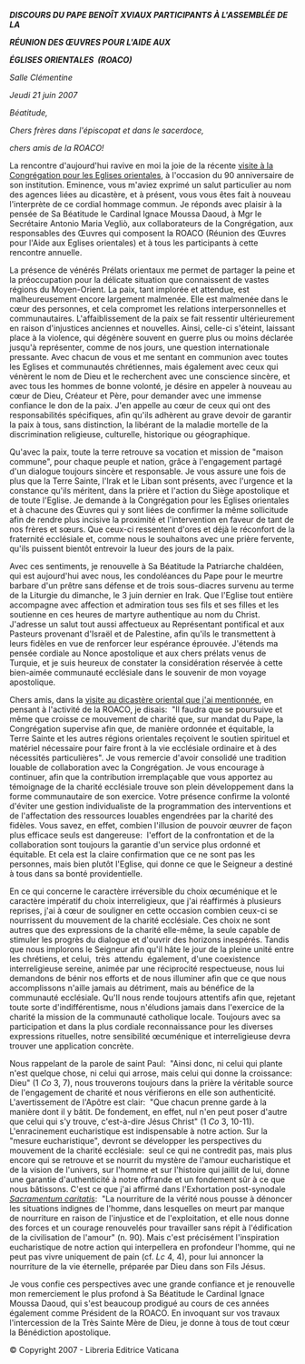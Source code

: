 ***DISCOURS DU PAPE BENOÎT XVI******AUX PARTICIPANTS À L'ASSEMBLÉE DE LA***

***RÉUNION DES ŒUVRES POUR L'AIDE AUX***

***ÉGLISES ORIENTALES  (ROACO)***

*Salle Clémentine*

*Jeudi 21 juin 2007*

*Béatitude,*

*Chers frères dans l'épiscopat et dans le sacerdoce,*

*chers amis de la ROACO!*

La rencontre d'aujourd'hui ravive en moi la joie de la récente [visite à la Congrégation pour les Eglises orientales](/content/benedict-xvi/fr/speeches/2007/june/documents/hf_ben-xvi_spe_20070609_congr-orientchurch.html), à l'occasion du 90 anniversaire de son institution. Eminence, vous m'aviez exprimé un salut particulier au nom des agences liées au dicastère, et à présent, vous vous êtes fait à nouveau l'interprète de ce cordial hommage commun. Je réponds avec plaisir à la pensée de Sa Béatitude le Cardinal Ignace Moussa Daoud, à Mgr le Secrétaire Antonio Maria Vegliò, aux collaborateurs de la Congrégation, aux responsables des Œuvres qui composent la ROACO (Réunion des Œuvres pour l'Aide aux Eglises orientales) et à tous les participants à cette rencontre annuelle.

La présence de vénérés Prélats orientaux me permet de partager la peine et la préoccupation pour la délicate situation que connaissent de vastes régions du Moyen-Orient. La paix, tant implorée et attendue, est malheureusement encore largement malmenée. Elle est malmenée dans le cœur des personnes, et cela compromet les relations interpersonnelles et communautaires. L'affaiblissement de la paix se fait ressentir ultérieurement en raison d'injustices anciennes et nouvelles. Ainsi, celle-ci s'éteint, laissant place à la violence, qui dégénère souvent en guerre plus ou moins déclarée jusqu'à représenter, comme de nos jours, une question internationale pressante. Avec chacun de vous et me sentant en communion avec toutes les Eglises et communautés chrétiennes, mais également avec ceux qui vénèrent le nom de Dieu et le recherchent avec une conscience sincère, et avec tous les hommes de bonne volonté, je désire en appeler à nouveau au cœur de Dieu, Créateur et Père, pour demander avec une immense confiance le don de la paix. J'en appelle au cœur de ceux qui ont des responsabilités spécifiques, afin qu'ils adhèrent au grave devoir de garantir la paix à tous, sans distinction, la libérant de la maladie mortelle de la discrimination religieuse, culturelle, historique ou géographique.

Qu'avec la paix, toute la terre retrouve sa vocation et mission de "maison commune", pour chaque peuple et nation, grâce à l'engagement partagé d'un dialogue toujours sincère et responsable. Je vous assure une fois de plus que la Terre Sainte, l'Irak et le Liban sont présents, avec l'urgence et la constance qu'ils méritent, dans la prière et l'action du Siège apostolique et de toute l'Eglise. Je demande à la Congrégation pour les Eglises orientales et à chacune des Œuvres qui y sont liées de confirmer la même sollicitude afin de rendre plus incisive la proximité et l'intervention en faveur de tant de nos frères et sœurs. Que ceux-ci ressentent d'ores et déjà le réconfort de la fraternité ecclésiale et, comme nous le souhaitons avec une prière fervente, qu'ils puissent bientôt entrevoir la lueur des jours de la paix.

Avec ces sentiments, je renouvelle à Sa Béatitude la Patriarche chaldéen, qui est aujourd'hui avec nous, les condoléances du Pape pour le meurtre barbare d'un prêtre sans défense et de trois sous-diacres survenu au terme de la Liturgie du dimanche, le 3 juin dernier en Irak. Que l'Eglise tout entière accompagne avec affection et admiration tous ses fils et ses filles et les soutienne en ces heures de martyre authentique au nom du Christ. J'adresse un salut tout aussi affectueux au Représentant pontifical et aux Pasteurs provenant d'Israël et de Palestine, afin qu'ils le transmettent à leurs fidèles en vue de renforcer leur espérance éprouvée. J'étends ma pensée cordiale au Nonce apostolique et aux chers prélats venus de Turquie, et je suis heureux de constater la considération réservée à cette bien-aimée communauté ecclésiale dans le souvenir de mon voyage apostolique.

Chers amis, dans la [visite au dicastère oriental que j'ai mentionnée](/content/benedict-xvi/fr/speeches/2007/june/documents/hf_ben-xvi_spe_20070609_congr-orientchurch.html), en pensant à l'activité de la ROACO, je disais:  "Il faudra que se poursuive et même que croisse ce mouvement de charité que, sur mandat du Pape, la Congrégation supervise afin que, de manière ordonnée et équitable, la Terre Sainte et les autres régions orientales reçoivent le soutien spirituel et matériel nécessaire pour faire front à la vie ecclésiale ordinaire et à des nécessités particulières". Je vous remercie d'avoir consolidé une tradition louable de collaboration avec la Congrégation. Je vous encourage à continuer, afin que la contribution irremplaçable que vous apportez au témoignage de la charité ecclésiale trouve son plein développement dans la forme communautaire de son exercice. Votre présence confirme la volonté d'éviter une gestion individualiste de la programmation des interventions et de l'affectation des ressources louables engendrées par la charité des fidèles. Vous savez, en effet, combien l'illusion de pouvoir œuvrer de façon plus efficace seuls est dangereuse:  l'effort de la confrontation et de la collaboration sont toujours la garantie d'un service plus ordonné et équitable. Et cela est la claire confirmation que ce ne sont pas les personnes, mais bien plutôt l'Eglise, qui donne ce que le Seigneur a destiné à tous dans sa bonté providentielle.

En ce qui concerne le caractère irréversible du choix œcuménique et le caractère impératif du choix interreligieux, que j'ai réaffirmés à plusieurs reprises, j'ai à cœur de souligner en cette occasion combien ceux-ci se nourrissent du mouvement de la charité ecclésiale. Ces choix ne sont autres que des expressions de la charité elle-même, la seule capable de stimuler les progrès du dialogue et d'ouvrir des horizons inespérés. Tandis que nous implorons le Seigneur afin qu'il hâte le jour de la pleine unité entre les chrétiens, et celui,  très  attendu  également, d'une coexistence interreligieuse sereine, animée par une réciprocité respectueuse, nous lui demandons de bénir nos efforts et de nous illuminer afin que ce que nous accomplissons n'aille jamais au détriment, mais au bénéfice de la communauté ecclésiale. Qu'Il nous rende toujours attentifs afin que, rejetant toute sorte d'indifférentisme, nous n'éludions jamais dans l'exercice de la charité la mission de la communauté catholique locale. Toujours avec sa participation et dans la plus cordiale reconnaissance pour les diverses expressions rituelles, notre sensibilité œcuménique et interreligieuse devra trouver une application concrète.

Nous rappelant de la parole de saint Paul:  "Ainsi donc, ni celui qui plante n'est quelque chose, ni celui qui arrose, mais celui qui donne la croissance:  Dieu" (1 *Co* 3, 7), nous trouverons toujours dans la prière la véritable source de l'engagement de charité et nous vérifierons en elle son authenticité. L'avertissement de l'Apôtre est clair:  "Que chacun prenne garde à la manière dont il y bâtit. De fondement, en effet, nul n'en peut poser d'autre que celui qui s'y trouve, c'est-à-dire Jésus Christ" (1 *Co* 3, 10-11). L'enracinement eucharistique est indispensable à notre action. Sur la "mesure eucharistique", devront se développer les perspectives du mouvement de la charité ecclésiale:  seul ce qui ne contredit pas, mais plus encore qui se retrouve et se nourrit du mystère de l'amour eucharistique et de la vision de l'univers, sur l'homme et sur l'histoire qui jaillit de lui, donne une garantie d'authenticité à notre offrande et un fondement sûr à ce que nous bâtissons. C'est ce que j'ai affirmé dans l'Exhortation post-synodale *[Sacramentum caritatis](/content/benedict-xvi/fr/apost_exhortations/documents/hf_ben-xvi_exh_20070222_sacramentum-caritatis.html)*:  "La nourriture de la vérité nous pousse à dénoncer les situations indignes de l'homme, dans lesquelles on meurt par manque de nourriture en raison de l'injustice et de l'exploitation, et elle nous donne des forces et un courage renouvelés pour travailler sans répit à l'édification de la civilisation de l'amour" (n. 90). Mais c'est précisément l'inspiration eucharistique de notre action qui interpellera en profondeur l'homme, qui ne peut pas vivre uniquement de pain (cf. *Lc* 4, 4), pour lui annoncer la nourriture de la vie éternelle, préparée par Dieu dans son Fils Jésus.

Je vous confie ces perspectives avec une grande confiance et je renouvelle mon remerciement le plus profond à Sa Béatitude le Cardinal Ignace Moussa Daoud, qui s'est beaucoup prodigué au cours de ces années également comme Président de la ROACO. En invoquant sur vos travaux l'intercession de la Très Sainte Mère de Dieu, je donne à tous de tout cœur la Bénédiction apostolique.

© Copyright 2007 - Libreria Editrice Vaticana